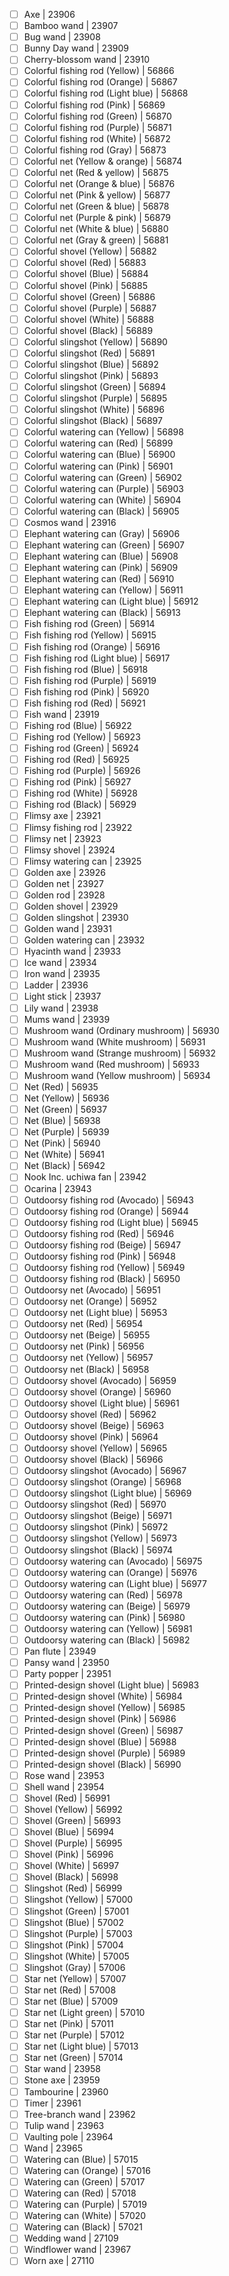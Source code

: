 - [ ] Axe | 23906
- [ ] Bamboo wand | 23907
- [ ] Bug wand | 23908
- [ ] Bunny Day wand | 23909
- [ ] Cherry-blossom wand | 23910
- [ ] Colorful fishing rod (Yellow) | 56866
- [ ] Colorful fishing rod (Orange) | 56867
- [ ] Colorful fishing rod (Light blue) | 56868
- [ ] Colorful fishing rod (Pink) | 56869
- [ ] Colorful fishing rod (Green) | 56870
- [ ] Colorful fishing rod (Purple) | 56871
- [ ] Colorful fishing rod (White) | 56872
- [ ] Colorful fishing rod (Gray) | 56873
- [ ] Colorful net (Yellow & orange) | 56874
- [ ] Colorful net (Red & yellow) | 56875
- [ ] Colorful net (Orange & blue) | 56876
- [ ] Colorful net (Pink & yellow) | 56877
- [ ] Colorful net (Green & blue) | 56878
- [ ] Colorful net (Purple & pink) | 56879
- [ ] Colorful net (White & blue) | 56880
- [ ] Colorful net (Gray & green) | 56881
- [ ] Colorful shovel (Yellow) | 56882
- [ ] Colorful shovel (Red) | 56883
- [ ] Colorful shovel (Blue) | 56884
- [ ] Colorful shovel (Pink) | 56885
- [ ] Colorful shovel (Green) | 56886
- [ ] Colorful shovel (Purple) | 56887
- [ ] Colorful shovel (White) | 56888
- [ ] Colorful shovel (Black) | 56889
- [ ] Colorful slingshot (Yellow) | 56890
- [ ] Colorful slingshot (Red) | 56891
- [ ] Colorful slingshot (Blue) | 56892
- [ ] Colorful slingshot (Pink) | 56893
- [ ] Colorful slingshot (Green) | 56894
- [ ] Colorful slingshot (Purple) | 56895
- [ ] Colorful slingshot (White) | 56896
- [ ] Colorful slingshot (Black) | 56897
- [ ] Colorful watering can (Yellow) | 56898
- [ ] Colorful watering can (Red) | 56899
- [ ] Colorful watering can (Blue) | 56900
- [ ] Colorful watering can (Pink) | 56901
- [ ] Colorful watering can (Green) | 56902
- [ ] Colorful watering can (Purple) | 56903
- [ ] Colorful watering can (White) | 56904
- [ ] Colorful watering can (Black) | 56905
- [ ] Cosmos wand | 23916
- [ ] Elephant watering can (Gray) | 56906
- [ ] Elephant watering can (Green) | 56907
- [ ] Elephant watering can (Blue) | 56908
- [ ] Elephant watering can (Pink) | 56909
- [ ] Elephant watering can (Red) | 56910
- [ ] Elephant watering can (Yellow) | 56911
- [ ] Elephant watering can (Light blue) | 56912
- [ ] Elephant watering can (Black) | 56913
- [ ] Fish fishing rod (Green) | 56914
- [ ] Fish fishing rod (Yellow) | 56915
- [ ] Fish fishing rod (Orange) | 56916
- [ ] Fish fishing rod (Light blue) | 56917
- [ ] Fish fishing rod (Blue) | 56918
- [ ] Fish fishing rod (Purple) | 56919
- [ ] Fish fishing rod (Pink) | 56920
- [ ] Fish fishing rod (Red) | 56921
- [ ] Fish wand | 23919
- [ ] Fishing rod (Blue) | 56922
- [ ] Fishing rod (Yellow) | 56923
- [ ] Fishing rod (Green) | 56924
- [ ] Fishing rod (Red) | 56925
- [ ] Fishing rod (Purple) | 56926
- [ ] Fishing rod (Pink) | 56927
- [ ] Fishing rod (White) | 56928
- [ ] Fishing rod (Black) | 56929
- [ ] Flimsy axe | 23921
- [ ] Flimsy fishing rod | 23922
- [ ] Flimsy net | 23923
- [ ] Flimsy shovel | 23924
- [ ] Flimsy watering can | 23925
- [ ] Golden axe | 23926
- [ ] Golden net | 23927
- [ ] Golden rod | 23928
- [ ] Golden shovel | 23929
- [ ] Golden slingshot | 23930
- [ ] Golden wand | 23931
- [ ] Golden watering can | 23932
- [ ] Hyacinth wand | 23933
- [ ] Ice wand | 23934
- [ ] Iron wand | 23935
- [ ] Ladder | 23936
- [ ] Light stick | 23937
- [ ] Lily wand | 23938
- [ ] Mums wand | 23939
- [ ] Mushroom wand (Ordinary mushroom) | 56930
- [ ] Mushroom wand (White mushroom) | 56931
- [ ] Mushroom wand (Strange mushroom) | 56932
- [ ] Mushroom wand (Red mushroom) | 56933
- [ ] Mushroom wand (Yellow mushroom) | 56934
- [ ] Net (Red) | 56935
- [ ] Net (Yellow) | 56936
- [ ] Net (Green) | 56937
- [ ] Net (Blue) | 56938
- [ ] Net (Purple) | 56939
- [ ] Net (Pink) | 56940
- [ ] Net (White) | 56941
- [ ] Net (Black) | 56942
- [ ] Nook Inc. uchiwa fan | 23942
- [ ] Ocarina | 23943
- [ ] Outdoorsy fishing rod (Avocado) | 56943
- [ ] Outdoorsy fishing rod (Orange) | 56944
- [ ] Outdoorsy fishing rod (Light blue) | 56945
- [ ] Outdoorsy fishing rod (Red) | 56946
- [ ] Outdoorsy fishing rod (Beige) | 56947
- [ ] Outdoorsy fishing rod (Pink) | 56948
- [ ] Outdoorsy fishing rod (Yellow) | 56949
- [ ] Outdoorsy fishing rod (Black) | 56950
- [ ] Outdoorsy net (Avocado) | 56951
- [ ] Outdoorsy net (Orange) | 56952
- [ ] Outdoorsy net (Light blue) | 56953
- [ ] Outdoorsy net (Red) | 56954
- [ ] Outdoorsy net (Beige) | 56955
- [ ] Outdoorsy net (Pink) | 56956
- [ ] Outdoorsy net (Yellow) | 56957
- [ ] Outdoorsy net (Black) | 56958
- [ ] Outdoorsy shovel (Avocado) | 56959
- [ ] Outdoorsy shovel (Orange) | 56960
- [ ] Outdoorsy shovel (Light blue) | 56961
- [ ] Outdoorsy shovel (Red) | 56962
- [ ] Outdoorsy shovel (Beige) | 56963
- [ ] Outdoorsy shovel (Pink) | 56964
- [ ] Outdoorsy shovel (Yellow) | 56965
- [ ] Outdoorsy shovel (Black) | 56966
- [ ] Outdoorsy slingshot (Avocado) | 56967
- [ ] Outdoorsy slingshot (Orange) | 56968
- [ ] Outdoorsy slingshot (Light blue) | 56969
- [ ] Outdoorsy slingshot (Red) | 56970
- [ ] Outdoorsy slingshot (Beige) | 56971
- [ ] Outdoorsy slingshot (Pink) | 56972
- [ ] Outdoorsy slingshot (Yellow) | 56973
- [ ] Outdoorsy slingshot (Black) | 56974
- [ ] Outdoorsy watering can (Avocado) | 56975
- [ ] Outdoorsy watering can (Orange) | 56976
- [ ] Outdoorsy watering can (Light blue) | 56977
- [ ] Outdoorsy watering can (Red) | 56978
- [ ] Outdoorsy watering can (Beige) | 56979
- [ ] Outdoorsy watering can (Pink) | 56980
- [ ] Outdoorsy watering can (Yellow) | 56981
- [ ] Outdoorsy watering can (Black) | 56982
- [ ] Pan flute | 23949
- [ ] Pansy wand | 23950
- [ ] Party popper | 23951
- [ ] Printed-design shovel (Light blue) | 56983
- [ ] Printed-design shovel (White) | 56984
- [ ] Printed-design shovel (Yellow) | 56985
- [ ] Printed-design shovel (Pink) | 56986
- [ ] Printed-design shovel (Green) | 56987
- [ ] Printed-design shovel (Blue) | 56988
- [ ] Printed-design shovel (Purple) | 56989
- [ ] Printed-design shovel (Black) | 56990
- [ ] Rose wand | 23953
- [ ] Shell wand | 23954
- [ ] Shovel (Red) | 56991
- [ ] Shovel (Yellow) | 56992
- [ ] Shovel (Green) | 56993
- [ ] Shovel (Blue) | 56994
- [ ] Shovel (Purple) | 56995
- [ ] Shovel (Pink) | 56996
- [ ] Shovel (White) | 56997
- [ ] Shovel (Black) | 56998
- [ ] Slingshot (Red) | 56999
- [ ] Slingshot (Yellow) | 57000
- [ ] Slingshot (Green) | 57001
- [ ] Slingshot (Blue) | 57002
- [ ] Slingshot (Purple) | 57003
- [ ] Slingshot (Pink) | 57004
- [ ] Slingshot (White) | 57005
- [ ] Slingshot (Gray) | 57006
- [ ] Star net (Yellow) | 57007
- [ ] Star net (Red) | 57008
- [ ] Star net (Blue) | 57009
- [ ] Star net (Light green) | 57010
- [ ] Star net (Pink) | 57011
- [ ] Star net (Purple) | 57012
- [ ] Star net (Light blue) | 57013
- [ ] Star net (Green) | 57014
- [ ] Star wand | 23958
- [ ] Stone axe | 23959
- [ ] Tambourine | 23960
- [ ] Timer | 23961
- [ ] Tree-branch wand | 23962
- [ ] Tulip wand | 23963
- [ ] Vaulting pole | 23964
- [ ] Wand | 23965
- [ ] Watering can (Blue) | 57015
- [ ] Watering can (Orange) | 57016
- [ ] Watering can (Green) | 57017
- [ ] Watering can (Red) | 57018
- [ ] Watering can (Purple) | 57019
- [ ] Watering can (White) | 57020
- [ ] Watering can (Black) | 57021
- [ ] Wedding wand | 27109
- [ ] Windflower wand | 23967
- [ ] Worn axe | 27110
